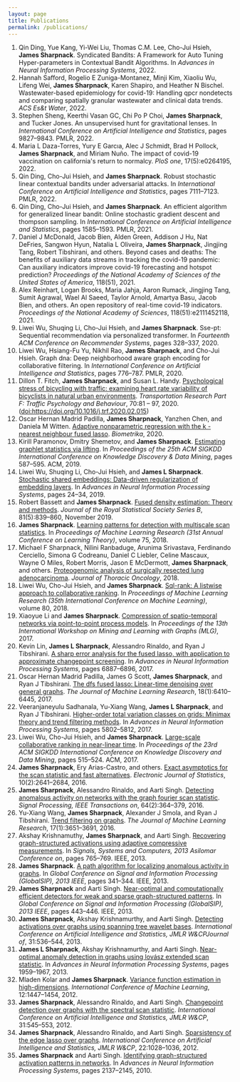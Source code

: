 ```yaml
---
layout: page
title: Publications
permalink: /publications/
---
```


<!-- Generated by: ./bib2xhtml -r -n Sharpnack ../jsharpna.bib -->
<ol>

<!-- Authors:  -->
<li>Qin Ding, Yue Kang, Yi-Wei Liu, Thomas C.M. Lee, Cho-Jui Hsieh, <strong>James Sharpnack</strong>.
Syndicated Bandits: A Framework for Auto Tuning Hyper-parameters in Contextual Bandit Algorithms.
In <cite>Advances in Neural Information Processing Systems</cite>, 2022.</li>
  
  
<!-- Authors: Safford Hannah and Zuniga Montanez Rogelio E and Kim Minji and Wu
  Xiaoliu and Wei Lifeng and Sharpnack James and Shapiro Karen and Bischel
  Heather N -->
<li><a name="safford2022wastewater"></a>Hannah Safford, Rogelio&nbsp;E
  Zuniga-Montanez, Minji Kim, Xiaoliu Wu,
  Lifeng Wei, <strong>James Sharpnack</strong>,
  Karen Shapiro, and Heather&nbsp;N Bischel.
Wastewater-based epidemiology for covid-19: Handling qpcr nondetects and
  comparing spatially granular wastewater and clinical data trends.
<cite>ACS Es&amp;t Water</cite>, 2022.</li>


<!-- Authors: Sheng Stephen and GC Keerthi Vasan and Choi Chi Po P and
  Sharpnack James and Jones Tucker -->
<li><a name="sheng2022unsupervised"></a>Stephen Sheng, Keerthi&nbsp;Vasan
  GC, Chi Po&nbsp;P Choi, <strong>James Sharpnack</strong>, and
  Tucker Jones.
An unsupervised hunt for gravitational lenses.
In <cite>International Conference on Artificial Intelligence and
  Statistics</cite>, pages 9827&#x2013;9843. PMLR, 2022.</li>

<!-- Authors: Daza  Torres Maria L and Garcia Yury E and Schmidt Alec J and
  Pollock Brad H and Sharpnack James and Nuno Miriam -->
<li><a name="daza2022impact"></a>Maria&nbsp;L Daza-Torres, Yury&nbsp;E
  Garc&#x131;a, Alec&nbsp;J Schmidt, Brad&nbsp;H Pollock,
  <strong>James Sharpnack</strong>, and Miriam Nu&#xf1;o.
The impact of covid-19 vaccination on california's return to normalcy.
<cite>PloS one</cite>, 17(5):e0264195, 2022.</li>

<!-- Authors: Ding Qin and Hsieh Cho Jui and Sharpnack James -->
<li><a name="ding2022robust"></a>Qin
  Ding, Cho-Jui Hsieh, and <strong>James Sharpnack</strong>.
Robust stochastic linear contextual bandits under adversarial attacks.
In <cite>International Conference on Artificial Intelligence and
  Statistics</cite>, pages 7111&#x2013;7123. PMLR, 2022.</li>

<!-- Authors: Ding Qin and Hsieh Cho Jui and Sharpnack James -->
<li><a name="ding2021efficient"></a>Qin Ding, Cho-Jui Hsieh, and
  <strong>James Sharpnack</strong>.
An efficient algorithm for generalized linear bandit: Online stochastic
  gradient descent and thompson sampling.
In <cite>International Conference on Artificial Intelligence and
  Statistics</cite>, pages 1585&#x2013;1593. PMLR, 2021.</li>

<!-- Authors: McDonald Daniel J and Bien Jacob and Green Alden and Hu Addison J
  and DeFries Nat and Hyun Sangwon and Oliveira Natalia L and Sharpnack James
  and Tang Jingjing and Tibshirani Robert and others -->
<li><a name="mcdonald2021beyond"></a>Daniel&nbsp;J McDonald, Jacob
  Bien, Alden Green, Addison&nbsp;J Hu,
  Nat DeFries, Sangwon Hyun,
  Natalia&nbsp;L Oliveira, <strong>James Sharpnack</strong>,
  Jingjing Tang, Robert Tibshirani, and
  others.
Beyond cases and deaths: The benefits of auxiliary data streams in tracking the
  covid-19 pandemic: Can auxiliary indicators improve covid-19 forecasting and
  hotspot prediction?
<cite>Proceedings of the National Academy of Sciences of the United States of
  America</cite>, 118(51), 2021.</li>

<!-- Authors: Reinhart Alex and Brooks Logan and Jahja Maria and Rumack Aaron
  and Tang Jingjing and Agrawal Sumit and Al Saeed Wael and Arnold Taylor and
  Basu Amartya and Bien Jacob and others -->
<li><a name="reinhart2021open"></a>Alex Reinhart, Logan Brooks,
  Maria Jahja, Aaron Rumack,
  Jingjing Tang, Sumit Agrawal,
  Wael Al&nbsp;Saeed, Taylor Arnold,
  Amartya Basu, Jacob Bien, and
  others.
An open repository of real-time covid-19 indicators.
<cite>Proceedings of the National Academy of Sciences</cite>,
  118(51):e2111452118, 2021.</li>

<!-- Authors: Wu Liwei and Li Shuqing and Hsieh Cho Jui and Sharpnack James -->
<li><a name="wu2020sse"></a>Liwei Wu,
  Shuqing Li, Cho-Jui Hsieh, and
  <strong>James Sharpnack</strong>.
Sse-pt: Sequential recommendation via personalized transformer.
In <cite>Fourteenth ACM Conference on Recommender Systems</cite>, pages
  328&#x2013;337, 2020.</li>

<!-- Authors: Wu Liwei and Yu Hsiang Fu and Rao Nikhil and Sharpnack James and
  Hsieh Cho Jui -->
<li><a name="wu2020graph"></a>Liwei
  Wu, Hsiang-Fu Yu, Nikhil Rao,
  <strong>James Sharpnack</strong>, and Cho-Jui Hsieh.
Graph dna: Deep neighborhood aware graph encoding for collaborative filtering.
In <cite>International Conference on Artificial Intelligence and
  Statistics</cite>, pages 776&#x2013;787. PMLR, 2020.</li>

<!-- Authors: Dillon T Fitch and James Sharpnack and Susan L Handy -->
<!-- Keywords: Bicycling, Travel behavior, Stress, Heart rate variability -->
<li><a name="fitch2020psychological"></a>Dillon&nbsp;T. Fitch, <strong>James
  Sharpnack</strong>, and Susan&nbsp;L. Handy.
<a href="http://www.sciencedirect.com/science/article/pii/S1369847819304073">Psychological
  stress of bicycling with traffic: examining heart rate variability of
  bicyclists in natural urban environments</a>.
<cite>Transportation Research Part F: Traffic Psychology and Behaviour</cite>,
  70:81 &#x2013; 97, 2020.
(<a href="http://dx.doi.org/https://doi.org/10.1016/j.trf.2020.02.015">doi:https://doi.org/10.1016/j.trf.2020.02.015</a>)</li>

<!-- Authors: Madrid Padilla Oscar Hernan and Sharpnack James and Chen Yanzhen
  and Witten Daniela M -->
<li><a name="madrid2020adaptive"></a>Oscar&nbsp;Hernan Madrid&nbsp;Padilla,
  <strong>James Sharpnack</strong>, Yanzhen Chen, and
  Daniela&nbsp;M Witten.
<a href="https://academic.oup.com/biomet/article/107/2/293/5717457?guestAccessKey=a3ed6959-755d-4f7f-ba89-00d016791e9a">Adaptive
  nonparametric regression with the  k -nearest neighbour fused lasso</a>.
<cite>Biometrika</cite>, 2020.</li>

<!-- Authors: Paramonov Kirill and Shemetov Dmitry and Sharpnack James -->
<li><a name="paramonov2019estimating"></a>Kirill Paramonov, Dmitry
  Shemetov, and <strong>James Sharpnack</strong>.
<a href="https://www.kdd.org/kdd2019/accepted-papers/view/estimating-graphlet-statistics-via-lifting">Estimating
  graphlet statistics via lifting</a>.
In <cite>Proceedings of the 25th ACM SIGKDD International Conference on
  Knowledge Discovery &amp; Data Mining</cite>, pages 587&#x2013;595. ACM, 2019.</li>

<!-- Authors: Wu Liwei and Li Shuqing and Hsieh Cho Jui and Sharpnack James L
  -->
<li><a name="wu2019stochastic"></a>Liwei Wu, Shuqing Li,
  Cho-Jui Hsieh, and <strong>James&nbsp;L Sharpnack</strong>.
<a href="http://papers.neurips.cc/paper/8298-stochastic-shared-embeddings-data-driven-regularization-of-embedding-layers">Stochastic
  shared embeddings: Data-driven regularization of embedding layers</a>.
In <cite>Advances in Neural Information Processing Systems</cite>, pages
  24&#x2013;34, 2019.</li>

<!-- Authors: Bassett Robert and Sharpnack James -->
<li><a name="bassett2019fused"></a>Robert Bassett and <strong>James
  Sharpnack</strong>.
<a href="https://rss.onlinelibrary.wiley.com/doi/abs/10.1111/rssb.12338">Fused
  density estimation: Theory and methods</a>.
<cite>Journal of the Royal Statistical Society Series B</cite>, 81(5):839&#x2013;860,
  November 2019.</li>

<!-- Authors: Sharpnack James -->
<li><a name="sharpnack2018learning"></a><strong>James Sharpnack</strong>.
<a href="http://proceedings.mlr.press/v75/sharpnack18a.html">Learning patterns
  for detection with multiscale scan statistics</a>.
In <cite>Proceedings of Machine Learning Research (31st Annual Conference on
  Learning Theory)</cite>, volume&nbsp;75, 2018.</li>

<!-- Authors: Sharpnack Michael F and Ranbaduge Nilini and Srivastava Arunima
  and Cerciello Ferdinando and Codreanu Simona G and Liebler Daniel C and
  Mascaux Celine and Miles Wayne O and Morris Robert and McDermott Jason E and
  Sharpnack James and others -->
<li><a name="sharpnack2018proteogenomic"></a>Michael&nbsp;F Sharpnack, Nilini
  Ranbaduge, Arunima Srivastava, Ferdinando
  Cerciello, Simona&nbsp;G Codreanu, Daniel&nbsp;C
  Liebler, Celine Mascaux, Wayne&nbsp;O Miles,
  Robert Morris, Jason&nbsp;E McDermott,
  <strong>James Sharpnack</strong>, and others.
<a href="https://pubmed.ncbi.nlm.nih.gov/30017829/">Proteogenomic analysis of
  surgically resected lung adenocarcinoma</a>.
<cite>Journal of Thoracic Oncology</cite>, 2018.</li>

<!-- Authors: Wu Liwei and Hsieh Cho Jui and Sharpnack James -->
<li><a name="wu2018sql"></a>Liwei Wu,
  Cho-Jui Hsieh, and <strong>James Sharpnack</strong>.
<a href="http://proceedings.mlr.press/v80/wu18c.html">Sql-rank: A listwise
  approach to collaborative ranking</a>.
In <cite>Proceedings of Machine Learning Research (35th International
  Conference on Machine Learning)</cite>, volume&nbsp;80, 2018.</li>

<!-- Authors: Li Xiaoyue and Sharpnack James -->
<li><a name="li2017compression"></a>Xiaoyue Li and <strong>James
  Sharpnack</strong>.
<a href="http://www.mlgworkshop.org/2017/paper/MLG2017_paper_30.pdf">Compression
  of spatio-temporal networks via point-to-point process models</a>.
In <cite>Proceedings of the 13th International Workshop on Mining and Learning
  with Graphs (MLG)</cite>, 2017.</li>

<!-- Authors: Lin Kevin and Sharpnack James L and Rinaldo Alessandro and
  Tibshirani Ryan J -->
<li><a name="lin2017sharp"></a>Kevin
  Lin, <strong>James&nbsp;L Sharpnack</strong>, Alessandro Rinaldo,
  and Ryan&nbsp;J Tibshirani.
<a href="https://papers.nips.cc/paper/7264-a-sharp-error-analysis-for-the-fused-lasso-with-application-to-approximate-changepoint-screening.html">A
  sharp error analysis for the fused lasso, with application to approximate
  changepoint screening</a>.
In <cite>Advances in Neural Information Processing Systems</cite>, pages
  6887&#x2013;6896, 2017.</li>

<!-- Authors: Padilla Oscar Hernan Madrid and Scott James G and Sharpnack James
  and Tibshirani Ryan J -->
<li><a name="padilla2017dfs"></a>Oscar Hernan&nbsp;Madrid Padilla,
  James&nbsp;G Scott, <strong>James Sharpnack</strong>, and
  Ryan&nbsp;J Tibshirani.
<a href="http://www.jmlr.org/papers/volume18/16-532/16-532.pdf">The dfs fused
  lasso: Linear-time denoising over general graphs</a>.
<cite>The Journal of Machine Learning Research</cite>, 18(1):6410&#x2013;6445,
  2017.</li>

<!-- Authors: Sadhanala Veeranjaneyulu and Wang Yu Xiang and Sharpnack James L
  and Tibshirani Ryan J -->
<li><a name="sadhanala2017higher"></a>Veeranjaneyulu Sadhanala,
  Yu-Xiang Wang, <strong>James&nbsp;L Sharpnack</strong>, and
  Ryan&nbsp;J Tibshirani.
<a href="https://papers.nips.cc/paper/7162-higher-order-total-variation-classes-on-grids-minimax-theory-and-trend-filtering-methods.html">Higher-order
  total variation classes on grids: Minimax theory and trend filtering
  methods</a>.
In <cite>Advances in Neural Information Processing Systems</cite>, pages
  5802&#x2013;5812, 2017.</li>

<!-- Authors: Wu Liwei and Hsieh Cho Jui and Sharpnack James -->
<li><a name="wu2017large"></a>Liwei
  Wu, Cho-Jui Hsieh, and <strong>James Sharpnack</strong>.
<a href="https://dl.acm.org/doi/10.1145/3097983.3098071">Large-scale
  collaborative ranking in near-linear time</a>.
In <cite>Proceedings of the 23rd ACM SIGKDD International Conference on
  Knowledge Discovery and Data Mining</cite>, pages 515&#x2013;524. ACM, 2017.</li>

<!-- Authors: Sharpnack James and Arias Castro Ery and others -->
<li><a name="sharpnack2016exact"></a><strong>James Sharpnack</strong>, Ery
  Arias-Castro, and others.
<a href="https://projecteuclid.org/euclid.ejs/1473685450">Exact asymptotics for
  the scan statistic and fast alternatives</a>.
<cite>Electronic Journal of Statistics</cite>, 10(2):2641&#x2013;2684, 2016.</li>

<!-- Authors: Sharpnack James and Rinaldo Alessandro and Singh Aarti -->
<li><a name="sharpnack2016detecting"></a><strong>James Sharpnack</strong>, Alessandro
  Rinaldo, and Aarti Singh.
<a href="https://ieeexplore.ieee.org/document/7277099">Detecting anomalous
  activity on networks with the graph fourier scan statistic</a>.
<cite>Signal Processing, IEEE Transactions on</cite>, 64(2):364&#x2013;379,
  2016.</li>

<!-- Authors: Wang Yu Xiang and Sharpnack James and Smola Alexander J and
  Tibshirani Ryan J -->
<li><a name="wang2016trend"></a>Yu-Xiang Wang, <strong>James
  Sharpnack</strong>, Alexander&nbsp;J Smola, and Ryan&nbsp;J
  Tibshirani.
<a href="http://jmlr.org/papers/v17/15-147.html">Trend filtering on graphs</a>.
<cite>The Journal of Machine Learning Research</cite>, 17(1):3651&#x2013;3691,
  2016.</li>

<!-- Authors: Krishnamuthy Akshay and Sharpnack James and Singh Aarti -->
<li><a name="krishnamuthy2013recovering"></a>Akshay Krishnamuthy, <strong>James
  Sharpnack</strong>, and Aarti Singh.
<a href="https://arxiv.org/abs/1305.0213">Recovering graph-structured
  activations using adaptive compressive measurements</a>.
In <cite>Signals, Systems and Computers, 2013 Asilomar Conference on</cite>,
  pages 765&#x2013;769. IEEE, 2013.</li>

<!-- Authors: Sharpnack James -->
<li><a name="sharpnack2013path"></a><strong>James Sharpnack</strong>.
<a href="https://ieeexplore.ieee.org/document/6736885">A path algorithm for
  localizing anomalous activity in graphs</a>.
In <cite>Global Conference on Signal and Information Processing (GlobalSIP),
  2013 IEEE</cite>, pages 341&#x2013;344. IEEE, 2013.</li>

<!-- Authors: Sharpnack James and Singh Aarti -->
<li><a name="sharpnack2013nearoptimal"></a><strong>James Sharpnack</strong> and Aarti
  Singh.
<a href="https://ieeexplore.ieee.org/document/6736910">Near-optimal and
  computationally efficient detectors for weak and sparse graph-structured
  patterns</a>.
In <cite>Global Conference on Signal and Information Processing (GlobalSIP),
  2013 IEEE</cite>, pages 443&#x2013;446. IEEE, 2013.</li>

<!-- Authors: Sharpnack James and Krishnamurthy Akshay and Singh Aarti -->
<li><a name="sharpnack2013detecting"></a><strong>James Sharpnack</strong>, Akshay
  Krishnamurthy, and Aarti Singh.
<a href="http://proceedings.mlr.press/v31/sharpnack13a.html">Detecting
  activations over graphs using spanning tree wavelet bases</a>.
<cite>International Conference on Artificial Intelligence and Statistics, JMLR
  W&amp;CPJournal of</cite>, 31:536&#x2013;544, 2013.</li>

<!-- Authors: Sharpnack James L and Krishnamurthy Akshay and Singh Aarti -->
<li><a name="sharpnack2013near"></a><strong>James&nbsp;L Sharpnack</strong>, Akshay
  Krishnamurthy, and Aarti Singh.
<a href="https://papers.nips.cc/paper/5156-near-optimal-anomaly-detection-in-graphs-using-lovasz-extended-scan-statistic.html">Near-optimal
  anomaly detection in graphs using lov&#xe1;sz extended scan statistic</a>.
In <cite>Advances in Neural Information Processing Systems</cite>, pages
  1959&#x2013;1967, 2013.</li>

<!-- Authors: Kolar Mladen and Sharpnack James -->
<li><a name="kolar2012variance"></a>Mladen Kolar and <strong>James
  Sharpnack</strong>.
<a href="https://icml.cc/2012/papers/722.pdf">Variance function estimation in
  high-dimensions</a>.
<cite>International Conference of Machine Learning</cite>, 12:1447&#x2013;1454,
  2012.</li>

<!-- Authors: Sharpnack James and Rinaldo Alessandro and Singh Aarti -->
<li><a name="sharpnack2012changepoint"></a><strong>James Sharpnack</strong>, Alessandro
  Rinaldo, and Aarti Singh.
<a href="http://proceedings.mlr.press/v31/sharpnack13b.html">Changepoint
  detection over graphs with the spectral scan statistic</a>.
<cite>International Conference on Artificial Intelligence and Statistics, JMLR
  W&amp;CP</cite>, 31:545&#x2013;553, 2012.</li>

<!-- Authors: Sharpnack James and Rinaldo Alessandro and Singh Aarti -->
<li><a name="sharpnack2012sparsistency"></a><strong>James Sharpnack</strong>, Alessandro
  Rinaldo, and Aarti Singh.
<a href="http://proceedings.mlr.press/v22/sharpnack12.html">Sparsistency of the
  edge lasso over graphs</a>.
<cite>International Conference on Artificial Intelligence and Statistics, JMLR
  W&amp;CP</cite>, 22:1028&#x2013;1036, 2012.</li>

<!-- Authors: Sharpnack James and Singh Aarti -->
<li><a name="sharpnack2010identifying"></a><strong>James Sharpnack</strong> and Aarti
  Singh.
<a href="https://papers.nips.cc/paper/4075-identifying-graph-structured-activation-patterns-in-networks.html">Identifying
  graph-structured activation patterns in networks</a>.
In <cite>Advances in Neural Information Processing Systems</cite>, pages
  2137&#x2013;2145, 2010.</li>


</ol>

